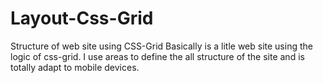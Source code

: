 # Layout-Css-Grid
Structure of web site using CSS-Grid
Basically is a litle web site using the logic of css-grid. I use areas to define the all structure of the site and is totally adapt to mobile devices.
